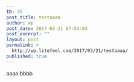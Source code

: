 ```yaml
---
ID: 35
post_title: testaaaa
author: wp
post_date: 2017-03-21 07:54:03
post_excerpt: ""
layout: post
permalink: >
  http://wp.litefeel.com/2017/03/21/testaaaa/
published: true
---
```

aaaa
bbbb
